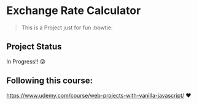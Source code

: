 # Exchange Rate Calculator

> This is a Project just for fun :bowtie:

## Project Status
In Progress!! :stuck_out_tongue_closed_eyes:

## Following this course:
https://www.udemy.com/course/web-projects-with-vanilla-javascript/ :heart:

